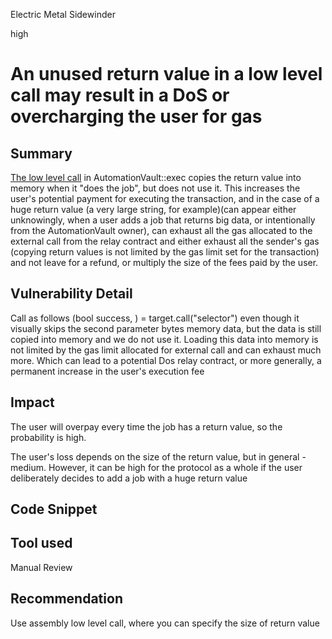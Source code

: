 Electric Metal Sidewinder

high

# An unused return value in a low level call may result in a DoS or overcharging the user for gas

## Summary
[The low level call](https://github.com/sherlock-audit/2024-04-xkeeper/blob/main/xkeeper-core/solidity/contracts/core/AutomationVault.sol#L417-L417) in AutomationVault::exec copies the return value into memory when it "does the job", but does not use it. This increases the user's potential payment for executing the transaction, and in the case of a huge return value (a very large string, for example)(can appear either unknowingly, when a user adds a job that returns big data, or intentionally from the AutomationVault owner), can exhaust all the gas allocated to the external call from the relay contract and either exhaust all the sender's gas (copying return values is not limited by the gas limit set for the transaction) and not leave for a refund, or multiply the size of the fees paid by the user. 

## Vulnerability Detail
Call as follows 
(bool success, ) = target.call("selector") even though it visually skips the second parameter bytes memory data, but the data is still copied into memory and we do not use it. Loading this data into memory is not limited by the gas limit allocated for external call and can exhaust much more. Which can lead to a potential Dos relay contract, or more generally, a permanent increase in the user's execution fee 

## Impact
The user will overpay every time the job has a return value, so the probability is high.

The user's loss depends on the size of the return value, but in general - medium. However, it can be high for the protocol as a whole if the user deliberately decides to add a job with a huge return value
## Code Snippet

## Tool used

Manual Review

## Recommendation
Use assembly low level call, where you can specify the size of return value